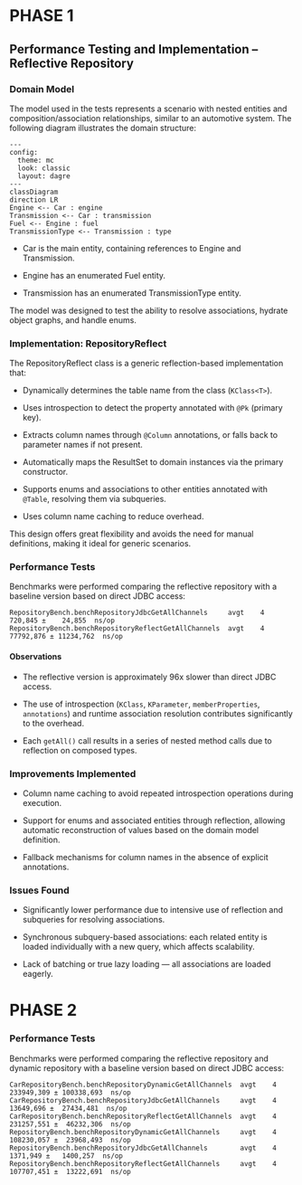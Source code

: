 # PHASE 1
## Performance Testing and Implementation – Reflective Repository

### Domain Model

The model used in the tests represents a scenario with nested entities and composition/association relationships, similar to an automotive system. The following diagram illustrates the domain structure:

```mermaid
---
config:
  theme: mc
  look: classic
  layout: dagre
---
classDiagram
direction LR
Engine <-- Car : engine
Transmission <-- Car : transmission
Fuel <-- Engine : fuel
TransmissionType <-- Transmission : type
```

* Car is the main entity, containing references to Engine and Transmission.

* Engine has an enumerated Fuel entity.

* Transmission has an enumerated TransmissionType entity.

The model was designed to test the ability to resolve associations, hydrate object graphs, and handle enums.

### Implementation: RepositoryReflect

The RepositoryReflect class is a generic reflection-based implementation that:

* Dynamically determines the table name from the class (`KClass<T>`).

* Uses introspection to detect the property annotated with `@Pk` (primary key).

* Extracts column names through `@Column` annotations, or falls back to parameter names if not present.

* Automatically maps the ResultSet to domain instances via the primary constructor.

* Supports enums and associations to other entities annotated with `@Table`, resolving them via subqueries.

* Uses column name caching to reduce overhead.

This design offers great flexibility and avoids the need for manual definitions, making it ideal for generic scenarios.

### Performance Tests
Benchmarks were performed comparing the reflective repository with a baseline version based on direct JDBC access:

```
RepositoryBench.benchRepositoryJdbcGetAllChannels     avgt    4    720,845 ±    24,855  ns/op
RepositoryBench.benchRepositoryReflectGetAllChannels  avgt    4  77792,876 ± 11234,762  ns/op
```

#### Observations
* The reflective version is approximately 96x slower than direct JDBC access.

* The use of introspection (`KClass`, `KParameter`, `memberProperties`, `annotations`) and runtime association resolution contributes significantly to the overhead.

* Each `getAll()` call results in a series of nested method calls due to reflection on composed types.

### Improvements Implemented
* Column name caching to avoid repeated introspection operations during execution.

* Support for enums and associated entities through reflection, allowing automatic reconstruction of values based on the domain model definition.

* Fallback mechanisms for column names in the absence of explicit annotations.


### Issues Found
* Significantly lower performance due to intensive use of reflection and subqueries for resolving associations.

* Synchronous subquery-based associations: each related entity is loaded individually with a new query, which affects scalability.

* Lack of batching or true lazy loading — all associations are loaded eagerly.

# PHASE 2
### Performance Tests
Benchmarks were performed comparing the reflective repository and dynamic repository with a baseline version based on direct JDBC access:

```
CarRepositoryBench.benchRepositoryDynamicGetAllChannels  avgt    4  233949,309 ± 100338,693  ns/op
CarRepositoryBench.benchRepositoryJdbcGetAllChannels     avgt    4   13649,696 ±  27434,481  ns/op
CarRepositoryBench.benchRepositoryReflectGetAllChannels  avgt    4  231257,551 ±  46232,306  ns/op
RepositoryBench.benchRepositoryDynamicGetAllChannels     avgt    4  108230,057 ±  23968,493  ns/op
RepositoryBench.benchRepositoryJdbcGetAllChannels        avgt    4    1371,949 ±   1400,257  ns/op
RepositoryBench.benchRepositoryReflectGetAllChannels     avgt    4  107707,451 ±  13222,691  ns/op
```
